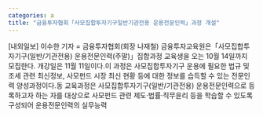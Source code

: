```yaml
---
categories: a
title: "금융투자협회「사모집합투자기구일반기관전용 운용전문인력」과정 개설"
---
```

[내외일보] 이수한 기자 = 금융투자협회(회장 나재철) 금융투자교육원은「사모집합투자기구(일반/기관전용) 운용전문인력(주말)」집합과정 교육생을 오는 10월 14일까지 모집한다. 개강일은 11월 11일이다.이 과정은 사모집합투자기구 운용에 필요한 법규 및 조세 관련 최신정보, 사모펀드 시장 최신 현황 등에 대한 정보를 습득할 수 있는 전문인력 양성과정이다.동 교육과정은 사모집합투자기구(일반/기관전용) 운용전문인력으로 등록하고자 하는 자를 대상으로 사모펀드 관련 제도·법률·직무윤리 등을 학습할 수 있도록 구성되어 운용전문인력의 실무능력